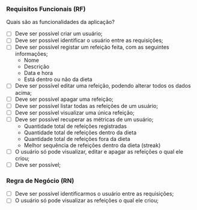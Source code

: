 ### Requisitos Funcionais (RF)
Quais são as funcionalidades da aplicação?

- [ ] Deve ser possível criar um usuário;
- [ ] Deve ser possível identificar o usuário entre as requisições;
- [ ] Deve ser possível registar um refeição feita, com as seguintes informações;
  - Nome
  - Descrição
  - Data e hora
  - Está dentro ou não da dieta
- [ ] Deve ser possível editar uma refeição, podendo alterar todos os dados acima;
- [ ] Deve ser possível apagar uma refeição;
- [ ] Deve ser possível listar todas as refeições de um usuário;
- [ ] Deve ser possível visualizar uma única refeição;
- [ ] Deve ser possível recuperar as métricas de um usuário;
  - Quantidade total de refeições registradas
  - Quantidade total de refeições dentro da dieta
  - Quantidade total de refeições fora da dieta
  - Melhor sequência de refeições dentro da dieta (streak)
- [ ] O usuário só pode visualizar, editar e apagar as refeições o qual ele criou;
- [ ] Deve ser possível;

### Regra de Negócio (RN)
- [ ] Deve ser possível identificarmos o usuário entre as requisições;
- [ ] O usuário só pode visualizar as refeições o qual ele criou;
